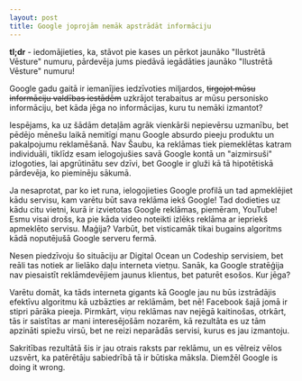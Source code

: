 ```yaml
---
layout: post
title: Google joprojām nemāk apstrādāt informāciju
---
```


**tl;dr** - iedomājieties, ka, stāvot pie kases un pērkot jaunāko "Ilustrētā Vēsture" numuru, pārdevēja jums piedāvā iegādāties jaunāko "Ilustrētā Vēsture" numuru!

Google gadu gaitā ir iemanījies iedzīvoties miljardos, ~~tirgojot mūsu informāciju valdības iestādēm~~ uzkrājot terabaitus ar mūsu personisko informāciju, bet kāda jēga no informācijas, kuru tu nemāki izmantot?

Iespējams, ka uz šādām detaļām agrāk vienkārši nepievērsu uzmanību, bet pēdējo mēnešu laikā nemitīgi manu Google absurdo pieeju produktu un pakalpojumu reklamēšanā. Nav Šaubu, ka reklāmas tiek piemeklētas katram individuāli, tiklīdz esam ielogojušies savā Google kontā un "aizmirsuši" izlogoties, lai apgrūtinātu sev dzīvi, bet Google ir gluži kā tā hipotētiskā pārdevēja, ko pieminēju sākumā.

Ja nesaprotat, par ko iet runa, ielogojieties Google profilā un tad apmeklējiet kādu servisu, kam varētu būt sava reklāma iekš Google! Tad dodieties uz kādu citu vietni, kurā ir izvietotas Google reklāmas, piemēram, YouTube! Esmu visai drošs, ka pie kāda video noteikti izlēks reklāma ar iepriekš apmeklēto servisu. Maģija? Varbūt, bet visticamāk tikai bugains algoritms kādā noputējušā Google serveru fermā.

Nesen piedzīvoju šo situāciju ar Digital Ocean un Codeship servisiem, bet reāli tas notiek ar lielāko daļu interneta vietņu. Sanāk, ka Google stratēģija nav piesaistīt reklāmdevējiem jaunus klientus, bet paturēt esošos. Kur jēga?

Varētu domāt, ka tāds interneta gigants kā Google jau nu būs izstrādājis efektīvu algoritmu kā uzbāzties ar reklāmām, bet nē! Facebook šajā jomā ir stipri pārāka pieeja. Pirmkārt, viņu reklāmas nav nejēgā kaitinošas, otrkārt, tās ir saistītas ar mani interesējošām nozarēm, kā rezultāta es uz tām apzināti spiežu virsū, bet ne reizi neparādās servisi, kurus es jau izmantoju.

Sakritības rezultātā šis ir jau otrais raksts par reklāmu, un es vēlreiz vēlos uzsvērt, ka patērētāju sabiedrībā tā ir būtiska māksla. Diemžēl Google is doing it wrong.
